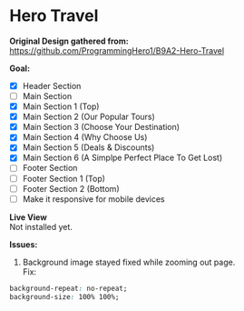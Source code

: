 # Hero Travel

**Original Design gathered from:** <br>
<https://github.com/ProgrammingHero1/B9A2-Hero-Travel>


**Goal:**
- [x] Header Section
- [ ] Main Section
- [x] Main Section 1 (Top)
- [x] Main Section 2 (Our Popular Tours)
- [x] Main Section 3 (Choose Your Destination)
- [x] Main Section 4 (Why Choose Us)
- [x] Main Section 5 (Deals & Discounts)
- [x] Main Section 6 (A Simplpe Perfect Place To Get Lost)
- [ ] Footer Section
- [ ] Footer Section 1 (Top)
- [ ] Footer Section 2 (Bottom)
- [ ] Make it responsive for mobile devices
 
**Live View** <br>
Not installed yet.

**Issues:**
1. Background image stayed fixed while zooming out page. <br>
Fix:
```css
background-repeat: no-repeat;
background-size: 100% 100%;
```